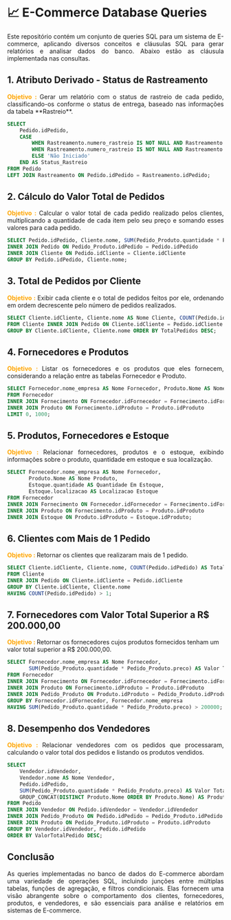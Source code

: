 # 📈 E-Commerce Database Queries
<p style="text-align: justify;">
Este repositório contém um conjunto de queries SQL para um sistema de E-commerce, aplicando diversos conceitos e cláusulas SQL para gerar relatórios e analisar dados do banco. Abaixo estão as cláusula implementada nas consultas.
</p>

## 1. Atributo Derivado - Status de Rastreamento
<p style="text-align: justify;">
<strong style="color: #FFA500;">Objetivo : </strong> Gerar um relatório com o status de rastreio de cada pedido, classificando-os conforme o status de entrega, baseado nas informações da tabela **Rastreio**.
</p>

```sql
SELECT 
    Pedido.idPedido,
    CASE
        WHEN Rastreamento.numero_rastreio IS NOT NULL AND Rastreamento.status = 'Em Transito' THEN 'Em Transito'
        WHEN Rastreamento.numero_rastreio IS NOT NULL AND Rastreamento.status = 'Entregue' THEN 'Entregue'
        ELSE 'Não Iniciado'
    END AS Status_Rastreio
FROM Pedido
LEFT JOIN Rastreamento ON Pedido.idPedido = Rastreamento.idPedido;
```

## 2. Cálculo do Valor Total de Pedidos
<p style="text-align: justify;">
<strong style="color: #FFA500;">Objetivo : </strong> Calcular o valor total de cada pedido realizado pelos clientes, multiplicando a quantidade de cada item pelo seu preço e somando esses valores para cada pedido.
</p>

```sql
SELECT Pedido.idPedido, Cliente.nome, SUM(Pedido_Produto.quantidade * Pedido_Produto.preco) AS Valor Total Calculado FROM Pedido_Produto
INNER JOIN Pedido ON Pedido_Produto.idPedido = Pedido.idPedido
INNER JOIN Cliente ON Pedido.idCliente = Cliente.idCliente
GROUP BY Pedido.idPedido, Cliente.nome;
```
## 3. Total de Pedidos por Cliente
<p style="text-align: justify;">
<strong style="color: #FFA500;">Objetivo : </strong> Exibir cada cliente e o total de pedidos feitos por ele, ordenando em ordem decrescente pelo número de pedidos realizados.
</p>

```sql
SELECT Cliente.idCliente, Cliente.nome AS Nome Cliente, COUNT(Pedido.idPedido) AS Total Pedidos
FROM Cliente INNER JOIN Pedido ON Cliente.idCliente = Pedido.idCliente
GROUP BY Cliente.idCliente, Cliente.nome ORDER BY TotalPedidos DESC;
```
## 4. Fornecedores e Produtos
<p style="text-align: justify;">
<strong style="color: #FFA500;">Objetivo : </strong> Listar os fornecedores e os produtos que eles fornecem, considerando a relação entre as tabelas Fornecedor e Produto.
</p>

```sql
SELECT Fornecedor.nome_empresa AS Nome Fornecedor, Produto.Nome AS Nome Produto
FROM Fornecedor
INNER JOIN Fornecimento ON Fornecedor.idFornecedor = Fornecimento.idFornecedor
INNER JOIN Produto ON Fornecimento.idProduto = Produto.idProduto
LIMIT 0, 1000;
```
## 5. Produtos, Fornecedores e Estoque
<p style="text-align: justify;">
<strong style="color: #FFA500;">Objetivo : </strong> Relacionar fornecedores, produtos e o estoque, exibindo informações sobre o produto, quantidade em estoque e sua localização.
</p>

```sql
SELECT Fornecedor.nome_empresa AS Nome Fornecedor, 
       Produto.Nome AS Nome Produto, 
       Estoque.quantidade AS Quantidade Em Estoque, 
       Estoque.localizacao AS Localizacao Estoque
FROM Fornecedor
INNER JOIN Fornecimento ON Fornecedor.idFornecedor = Fornecimento.idFornecedor
INNER JOIN Produto ON Fornecimento.idProduto = Produto.idProduto
INNER JOIN Estoque ON Produto.idProduto = Estoque.idProduto;
```
## 6. Clientes com Mais de 1 Pedido
<strong style="color: #FFA500;">Objetivo : </strong> Retornar os clientes que realizaram mais de 1 pedido.

```sql
SELECT Cliente.idCliente, Cliente.nome, COUNT(Pedido.idPedido) AS Total Pedidos
FROM Cliente
INNER JOIN Pedido ON Cliente.idCliente = Pedido.idCliente
GROUP BY Cliente.idCliente, Cliente.nome
HAVING COUNT(Pedido.idPedido) > 1;
```
## 7. Fornecedores com Valor Total Superior a R$ 200.000,00
<strong style="color: #FFA500;">Objetivo : </strong> Retornar os fornecedores cujos produtos fornecidos tenham um valor total superior a R$ 200.000,00.

```sql
SELECT Fornecedor.nome_empresa AS Nome Fornecedor, 
       SUM(Pedido_Produto.quantidade * Pedido_Produto.preco) AS Valor Total Fornecido
FROM Fornecedor
INNER JOIN Fornecimento ON Fornecedor.idFornecedor = Fornecimento.idFornecedor
INNER JOIN Produto ON Fornecimento.idProduto = Produto.idProduto
INNER JOIN Pedido_Produto ON Produto.idProduto = Pedido_Produto.idProduto
GROUP BY Fornecedor.idFornecedor, Fornecedor.nome_empresa
HAVING SUM(Pedido_Produto.quantidade * Pedido_Produto.preco) > 200000;
```
## 8. Desempenho dos Vendedores
<p style="text-align: justify;">
<strong style="color: #FFA500;">Objetivo : </strong> Relacionar vendedores com os pedidos que processaram, calculando o valor total dos pedidos e listando os produtos vendidos.
</p>

```sql
SELECT 
    Vendedor.idVendedor,
    Vendedor.nome AS Nome Vendedor,
    Pedido.idPedido,
    SUM(Pedido_Produto.quantidade * Pedido_Produto.preco) AS Valor Total Pedido,
    GROUP_CONCAT(DISTINCT Produto.Nome ORDER BY Produto.Nome) AS Produtos Vendidos
FROM Pedido
INNER JOIN Vendedor ON Pedido.idVendedor = Vendedor.idVendedor
INNER JOIN Pedido_Produto ON Pedido.idPedido = Pedido_Produto.idPedido
INNER JOIN Produto ON Pedido_Produto.idProduto = Produto.idProduto
GROUP BY Vendedor.idVendedor, Pedido.idPedido
ORDER BY ValorTotalPedido DESC;
```
## Conclusão
<p style="text-align: justify;">
As queries implementadas no banco de dados do E-commerce abordam uma variedade de operações SQL, incluindo junções entre múltiplas tabelas, funções de agregação, e filtros condicionais. Elas fornecem uma visão abrangente sobre o comportamento dos clientes, fornecedores, produtos, e vendedores, e são essenciais para análise e relatórios em sistemas de E-commerce.
</p>



